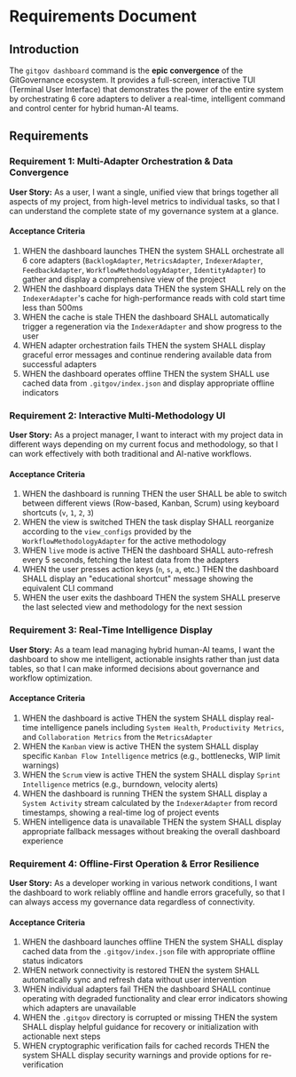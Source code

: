 # Requirements Document

## Introduction

The `gitgov dashboard` command is the **epic convergence** of the GitGovernance ecosystem. It provides a full-screen, interactive TUI (Terminal User Interface) that demonstrates the power of the entire system by orchestrating 6 core adapters to deliver a real-time, intelligent command and control center for hybrid human-AI teams.

## Requirements

### Requirement 1: Multi-Adapter Orchestration & Data Convergence

**User Story:** As a user, I want a single, unified view that brings together all aspects of my project, from high-level metrics to individual tasks, so that I can understand the complete state of my governance system at a glance.

#### Acceptance Criteria

1. WHEN the dashboard launches THEN the system SHALL orchestrate all 6 core adapters (`BacklogAdapter`, `MetricsAdapter`, `IndexerAdapter`, `FeedbackAdapter`, `WorkflowMethodologyAdapter`, `IdentityAdapter`) to gather and display a comprehensive view of the project
2. WHEN the dashboard displays data THEN the system SHALL rely on the `IndexerAdapter`'s cache for high-performance reads with cold start time less than 500ms
3. WHEN the cache is stale THEN the dashboard SHALL automatically trigger a regeneration via the `IndexerAdapter` and show progress to the user
4. WHEN adapter orchestration fails THEN the system SHALL display graceful error messages and continue rendering available data from successful adapters
5. WHEN the dashboard operates offline THEN the system SHALL use cached data from `.gitgov/index.json` and display appropriate offline indicators

### Requirement 2: Interactive Multi-Methodology UI

**User Story:** As a project manager, I want to interact with my project data in different ways depending on my current focus and methodology, so that I can work effectively with both traditional and AI-native workflows.

#### Acceptance Criteria

1. WHEN the dashboard is running THEN the user SHALL be able to switch between different views (Row-based, Kanban, Scrum) using keyboard shortcuts (`v`, `1`, `2`, `3`)
2. WHEN the view is switched THEN the task display SHALL reorganize according to the `view_configs` provided by the `WorkflowMethodologyAdapter` for the active methodology
3. WHEN `live` mode is active THEN the dashboard SHALL auto-refresh every 5 seconds, fetching the latest data from the adapters
4. WHEN the user presses action keys (`n`, `s`, `a`, etc.) THEN the dashboard SHALL display an "educational shortcut" message showing the equivalent CLI command
5. WHEN the user exits the dashboard THEN the system SHALL preserve the last selected view and methodology for the next session

### Requirement 3: Real-Time Intelligence Display

**User Story:** As a team lead managing hybrid human-AI teams, I want the dashboard to show me intelligent, actionable insights rather than just data tables, so that I can make informed decisions about governance and workflow optimization.

#### Acceptance Criteria

1. WHEN the dashboard is active THEN the system SHALL display real-time intelligence panels including `System Health`, `Productivity Metrics`, and `Collaboration Metrics` from the `MetricsAdapter`
2. WHEN the `Kanban` view is active THEN the system SHALL display specific `Kanban Flow Intelligence` metrics (e.g., bottlenecks, WIP limit warnings)
3. WHEN the `Scrum` view is active THEN the system SHALL display `Sprint Intelligence` metrics (e.g., burndown, velocity alerts)
4. WHEN the dashboard is running THEN the system SHALL display a `System Activity` stream calculated by the `IndexerAdapter` from record timestamps, showing a real-time log of project events
5. WHEN intelligence data is unavailable THEN the system SHALL display appropriate fallback messages without breaking the overall dashboard experience

### Requirement 4: Offline-First Operation & Error Resilience

**User Story:** As a developer working in various network conditions, I want the dashboard to work reliably offline and handle errors gracefully, so that I can always access my governance data regardless of connectivity.

#### Acceptance Criteria

1. WHEN the dashboard launches offline THEN the system SHALL display cached data from the `.gitgov/index.json` file with appropriate offline status indicators
2. WHEN network connectivity is restored THEN the system SHALL automatically sync and refresh data without user intervention
3. WHEN individual adapters fail THEN the dashboard SHALL continue operating with degraded functionality and clear error indicators showing which adapters are unavailable
4. WHEN the `.gitgov` directory is corrupted or missing THEN the system SHALL display helpful guidance for recovery or initialization with actionable next steps
5. WHEN cryptographic verification fails for cached records THEN the system SHALL display security warnings and provide options for re-verification

